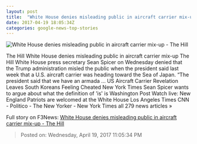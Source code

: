 ```yaml
---
layout: post
title:  "White House denies misleading public in aircraft carrier mix-up - The Hill"
date: 2017-04-19 18:05:34Z
categories: google-news-top-stories
---
```


![White House denies misleading public in aircraft carrier mix-up - The Hill](http://thehill.com/sites/default/files/article_images/carlvinson_041717getty.jpg)

The Hill White House denies misleading public in aircraft carrier mix-up The Hill White House press secretary Sean Spicer on Wednesday denied that the Trump administration misled the public when the president said last week that a U.S. aircraft carrier was heading toward the Sea of Japan. “The president said that we have an armada ... US Aircraft Carrier Revelation Leaves South Koreans Feeling Cheated New York Times Sean Spicer wants to argue about what the definition of 'is' is Washington Post Watch live: New England Patriots are welcomed at the White House Los Angeles Times CNN - Politico - The New Yorker - New York Times all 279 news articles »


Full story on F3News: [White House denies misleading public in aircraft carrier mix-up - The Hill](http://www.f3nws.com/n/bsjXMD)

> Posted on: Wednesday, April 19, 2017 11:05:34 PM
